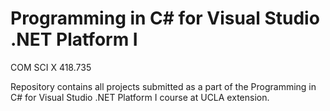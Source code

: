 # Programming in C# for Visual Studio .NET Platform I
 COM SCI X 418.735

Repository contains all projects submitted as a part of the Programming in C# for Visual Studio .NET Platform I course at UCLA extension. 